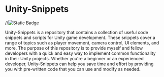 # Unity-Snippets

//![Static Badge](https://img.shields.io/badge/Unity-000000?style=for-the-badge&logo=unity)

Unity-Snippets is a repository that contains a collection of useful code snippets and scripts for Unity game development. These snippets cover a range of topics such as player movement, camera control, UI elements, and more. The purpose of this repository is to provide myself and fellow developers with a quick and easy way to implement common functionality in their Unity projects. Whether you're a beginner or an experienced developer, Unity-Snippets can help you save time and effort by providing you with pre-written code that you can use and modify as needed.
